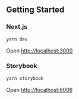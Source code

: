 ## Getting Started

### Next.js

```bash
yarn dev
```

Open [http://localhost:3000](http://localhost:3000)

### Storybook

```bash
yarn storybook
```

Open [http://localhost:6006](http://localhost:6006)
